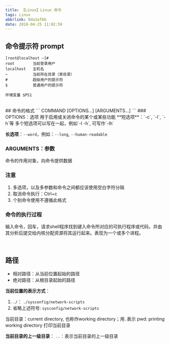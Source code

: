 ```yaml
---
title: 【Linux】Linux 命令
tags: Linux
abbrlink: 9da1ef6b
date: 2018-04-25 11:02:59
---
```






## 命令提示符 prompt
```
[root@localhost ~]#
root        当前登录用户
localhost   主机名
~           当前所在目录（家目录）
#           超级用户的提示符
$           普通用户的提示符

环境变量 $PS1
```


<!--more-->
<br>
## 命令的格式
```
COMMAND [OPTIONS...] [ARGUMENTS...]
```
### OPTIONS：选项
用于启用或关闭命令的某个或某些功能
**短选项**：`-c`, `-l`, `-h`等
多个短选项可以写在一起，例如`-l -h`, 可写作`-lh`

**长选项**：`--word`，例如：`--long`, `--human-readable`


### ARGUMENTS：参数
命令的作用对象，向命令提供数据


### 注意
1. 多选项，以及多参数和命令之间都应该使用空白字符分隔
2. 取消命令执行：Ctrl+c
3. 个别命令使用不遵循此格式


### 命令的执行过程
输入命令，回车，请求shell程序找到键入命令所对应的可执行程序或代码，并由其分析后提交给内核分配资源将其运行起来。表现为一个或多个进程。

<br>

## 路径
* 相对路径：从当前位置起始的路径
* 绝对路径：从根目录起始的路径

**当前位置的表示方式**：
1. `./`： `./sysconfig/network-scripts`
2. 省略上述符号: `sysconfig/network-scripts`

当前目录：current directory, 也称作working directory；用`.`表示
pwd: printing working directory 打印当前目录

**当前目录的上一级目录**：
`..`：表示当前目录的上一级目录





